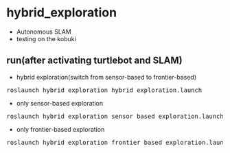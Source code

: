 # hybrid_exploration
* Autonomous SLAM
* testing on the kobuki

## run(after activating turtlebot and SLAM) <br>
* hybrid exploration(switch from sensor-based to frontier-based)
<pre>
roslaunch hybrid_exploration hybrid_exploration.launch
</pre>
* only sensor-based exploration<br>
<pre>
roslaunch hybrid_exploration sensor_based_exploration.launch
</pre>
* only frontier-based exploration<br>
<pre>
roslaunch hybrid_exploration frontier_based_exploration.launch
</pre>

